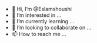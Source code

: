 - 👋 Hi, I’m @Eslamshoushi
- 👀 I’m interested in ...
- 🌱 I’m currently learning ...
- 💞️ I’m looking to collaborate on ...
- 📫 How to reach me ...

<!---
Eslamshoushi/Eslamshoushi is a ✨ special ✨ repository because its `README.md` (this file) appears on your GitHub profile.
You can click the Preview link to take a look at your changes.
--->

